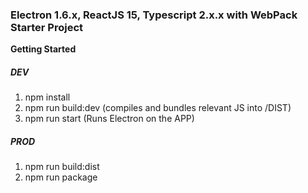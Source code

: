 ### Electron 1.6.x, ReactJS 15, Typescript 2.x.x with WebPack Starter Project

**Getting Started**

##### DEV
1. npm install
2. npm run build:dev (compiles and bundles relevant JS into /DIST)
3. npm run start (Runs Electron on the APP)

##### PROD
1. npm run build:dist
2. npm run package
